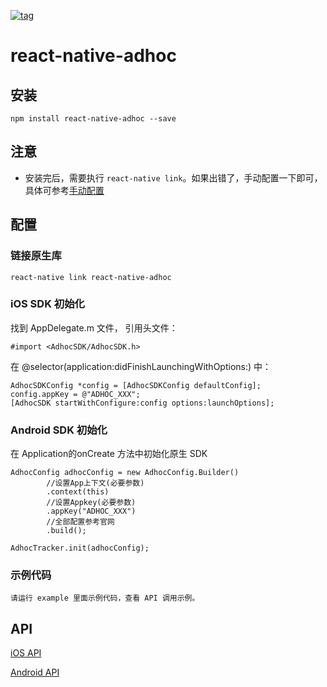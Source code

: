 [![tag](https://img.shields.io/badge/tag-3.1.1-blue.svg)](https://github.com/AppAdhoc/react-native-adhoc/releases)

# react-native-adhoc

## 安装

```
npm install react-native-adhoc --save
```

## 注意

* 安装完后，需要执行 `react-native link`。如果出错了，手动配置一下即可，具体可参考[手动配置](documents/manual.md)

## 配置

### 链接原生库

```
react-native link react-native-adhoc
```

### iOS SDK 初始化

找到 AppDelegate.m 文件， 引用头文件：

```
#import <AdhocSDK/AdhocSDK.h>
```

在 @selector(application:didFinishLaunchingWithOptions:) 中：

```
AdhocSDKConfig *config = [AdhocSDKConfig defaultConfig];
config.appKey = @"ADHOC_XXX";
[AdhocSDK startWithConfigure:config options:launchOptions];
```

### Android SDK 初始化

在 Application的onCreate 方法中初始化原生 SDK

```
AdhocConfig adhocConfig = new AdhocConfig.Builder()
        //设置App上下文(必要参数)
        .context(this)
        //设置Appkey(必要参数)
        .appKey("ADHOC_XXX")
        //全部配置参考官网
        .build();

AdhocTracker.init(adhocConfig);
```
### 示例代码
```
请运行 example 里面示例代码，查看 API 调用示例。
```
## API

[iOS API](documents/ios_api.md)

[Android API](documents/android_api.md)

